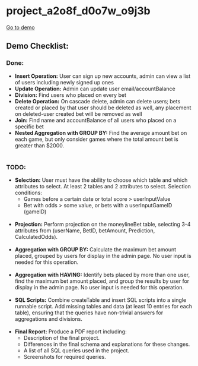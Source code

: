 # project_a2o8f_d0o7w_o9j3b

[Go to demo](https://www.students.cs.ubc.ca/~yukiny/main.php)

## Demo Checklist:

### Done:
- **Insert Operation:** User can sign up new accounts, admin can view a list of users including newly signed up ones
- **Update Operation:** Admin can update user email/accountBalance
- **Division:** Find users who placed on every bet
- **Delete Operation:** On cascade delete, admin can delete users; bets created or placed by that user should be deleted as well, any placement on deleted-user created bet will be removed as well
- **Join:** Find name and accountBalance of all users who placed on a specific bet
- **Nested Aggregation with GROUP BY:** Find the average amount bet on each game, but only consider games where the total amount bet is greater than $2000.<br><br>



### TODO:
- **Selection:** User must have the ability to choose which table and which attributes to select. At least 2 tables and 2 attributes to select. Selection conditions:
    - Games before a certain date or total score > userInputValue
    - Bet with odds > some value, or bets with a userInputGameID (gameID)<br><br>
- **Projection:** Perform projection on the moneylineBet table, selecting 3-4 attributes from (userName, BetID, betAmount, Prediction, CalculatedOdds).<br><br>
- **Aggregation with GROUP BY:** Calculate the maximum bet amount placed, grouped by users for display in the admin page. No user input is needed for this operation.<br><br>
- **Aggregation with HAVING:** Identify bets placed by more than one user, find the maximum bet amount placed, and group the results by user for display in the admin page. No user input is needed for this operation.<br><br>
- **SQL Scripts:** Combine createTable and insert SQL scripts into a single runnable script. Add missing tables and data (at least 10 entries for each table), ensuring that the queries have non-trivial answers for aggregations and divisions.<br><br>
- **Final Report:** Produce a PDF report including:
    - Description of the final project.
    - Differences in the final schema and explanations for these changes.
    - A list of all SQL queries used in the project.
    - Screenshots for required queries.


